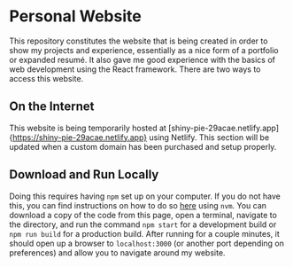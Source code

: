 # Personal Website

This repository constitutes the website that is being created in order to show my projects and experience, essentially as a nice form of a portfolio or expanded resumé. It also gave me good experience with the basics of web development using the React framework. There are two ways to access this website.

## On the Internet
This website is being temporarily hosted at [shiny-pie-29acae.netlify.app]{https://shiny-pie-29acae.netlify.app} using Netlify. This section will be updated when a custom domain has been purchased and setup properly.

## Download and Run Locally
Doing this requires having <code>npm</code> set up on your computer. If you do not have this, you can find instructions on how to do so [here](https://github.com/nvm-sh/nvm) using <code>nvm</code>. You can download a copy of the code from this page, open a terminal, navigate to the directory, and run the command <code>npm start</code> for a development build or <code>npm run build</code> for a production build. After running for a couple minutes, it should open up a browser to <code>localhost:3000</code> (or another port depending on preferences) and allow you to navigate around my website.
